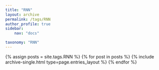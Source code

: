 ```yaml
---
title: "RNN"
layout: archive
permalink: /tags/RNN
author_profile: true
sidebar:
    nav: "docs"

taxonomy: "RNN"
---
```


{% assign posts = site.tags.RNN %}
{% for post in posts %} {% include archive-single.html type=page.entries_layout %} {% endfor %}